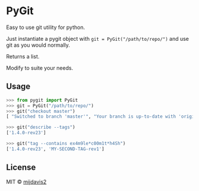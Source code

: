 # PyGit
Easy to use git utility for python.

Just instantiate a pygit object with ```git = PyGit("/path/to/repo/")``` and use git as you would normally.

Returns a list.

Modify to suite your needs.

## Usage

```python
>>> from pygit import PyGit
>>> git = PyGit("/path/to/repo/")
>>> git("checkout master")
[ "Switched to branch 'master'", "Your branch is up-to-date with 'origin/master'."]

>>> git("describe --tags")
['1.4.0-rev23']

>>> git("tag --contains ex4m9le*c00m1t*h4Sh")
['1.4.0-rev23', 'MY-SECOND-TAG-rev1']
```

## License

MIT © [mijdavis2](http://mdavisinsc.com)
